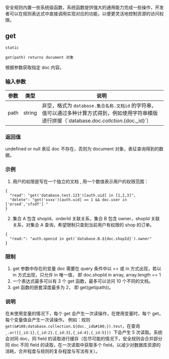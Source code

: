 
安全规则内置一些系统级函数，系统函数提供强大的通用能力完成一些操作，开发者可以在规则表达式中直接调用实现对应的功能，以便更灵活地控制资源的访问权限。

## get
```
static

get(path) returns document 对象
```
根据参数获取指定 doc 内容。

### 输入参数

|参数|	类型|	说明|
|------|-------|-------|
|path	|string	|非空，格式为 `database.集合名称.文档id` 的字符串，值可以通过多种计算方式得到，例如使用字符串模版进行拼接（\`database.${doc.collction}.${doc.\_id}\`）|


### 返回值
undefined or null 表征 doc 不存在，否则为 document 对象，表征查询得到的数据。

### 示例
1. 用户的权限是写在一个独立的文档 , 用一个数值表示用户的权限范围：
```
{
  "read": "get('database.test.123')[auth.uid] in [1,2,3]",
  "delete": "get('xxxx')[auth.uid] == 1 && doc.user in ['ersed','sfsdf'] "
}
```
2. 集合 A 包含 shopId、orderId 关联关系，集合 B 包含 owner，shopId 关联关系，对集合 A 查询，希望限制只查到当前用户有权限的 shop 的订单。
```
{
  "read:": "auth.openid in get(`database.B.${doc.shopId}`).owner"
}
```


### 限制
1. get 参数中存在的变量 doc 需要在 query 条件中以 == 或 in 方式出现，若以 in 方式出现，只允许 in 唯一值， 即 doc.shopId in array, array.length == 1
2. 一个表达式最多可以有 3 个 get 函数，最多可以访问 10 个不同的文档。
3. get 函数的嵌套深度最多为 2， 即 get(get(path))。



### 说明

在未使用变量的情况下，每个 get 会产生一次读操作，在使用变量时，每个 get，每个变量值会产生一次读操作。
例如：规则 `get(&#180;database.collection.${doc._id&#180;}).test`，在查询 `_.or([{_id:1},{_id:2},{_id:3},{_id:4},{_id:5}]) `下会产生 5 次读取。系统会对同 doc，同 field 的读取进行缓存（在尽可能的情况下，安全规则会合并部分同 doc 不同 field 的读取，在一次读取中获取多个 field，以减少对数据库资源的消耗，合并程度与规则的复杂程度与写法有关）。



